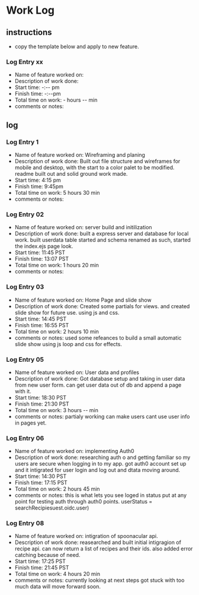 # Work Log

## instructions

* copy the template below and apply to new feature.

### Log Entry xx

* Name of feature worked on:
* Description of work done:
* Start time: -:-- pm
* Finish time: -:--pm
* Total time on work: - hours -- min
* comments or notes:

## log

### Log Entry 1

* Name of feature worked on: Wireframing and planing
* Description of work done: Built out file structure and wireframes for mobile and desktop, with the start to a color palet to be modified. readme built out and solid ground work made.
* Start time: 4:15 pm
* Finish time: 9:45pm
* Total time on work: 5 hours 30 min
* comments or notes:

### Log Entry 02

* Name of feature worked on: server build and initilization
* Description of work done: built a express server and database for local work. built userdata table started and schema renamed as such, started the index.ejs page look.
* Start time: 11:45 PST
* Finish time: 13:07 PST
* Total time on work: 1 hours 20 min
* comments or notes:

### Log Entry 03

* Name of feature worked on: Home Page and slide show
* Description of work done: Created some partials for views. and created slide show for future use. using js and css.
* Start time: 14:45 PST
* Finish time: 16:55 PST
* Total time on work: 2 hours 10 min
* comments or notes: used some refeances to build a small automatic slide show using js loop and css for effects.

### Log Entry 05

* Name of feature worked on: User data and profiles
* Description of work done: Got database setup and taking in user data from new user form. can get user data out of db and append a page with it.
* Start time: 18:30 PST
* Finish time: 21:30 PST
* Total time on work: 3 hours -- min
* comments or notes: partialy working can make users cant use user info in pages yet.

### Log Entry 06

* Name of feature worked on: implementing  Auth0
* Description of work done: researching auth o and getting familiar so my users are secure when logging in to my app. got auth0 account set up and it intigrated for user login and log out and dtata moving around.
* Start time: 14:30 PST
* Finish time: 17:15 PST
* Total time on work: 2 hours 45 min
* comments or notes:
this is what lets you see loged in status put at any point for testing auth through auth0 points.
    userStatus = searchRecipiesuest.oidc.user)

### Log Entry 08

* Name of feature worked on: intigration of spoonacular api.
* Description of work done: reasearched and built initial intigragion of recipe api. can now return a list of recipes and their ids. also added error catching because of need.
* Start time: 17:25 PST
* Finish time: 21:45 PST
* Total time on work: 4 hours 20 min
* comments or notes: currently looking at next steps got stuck with too much data will move forward soon.
